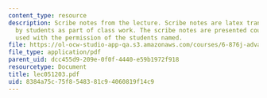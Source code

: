 ```yaml
---
content_type: resource
description: Scribe notes from the lecture. Scribe notes are latex transcriptions
  by students as part of class work. The scribe notes are presented courtesy of and
  used with the permission of the students named.
file: https://ol-ocw-studio-app-qa.s3.amazonaws.com/courses/6-876j-advanced-topics-in-cryptography-spring-2003/8384a75c75f8548381c94060819f14c9_lec051203.pdf
file_type: application/pdf
parent_uid: dcc455d9-209e-0f0f-4440-e59b1972f918
resourcetype: Document
title: lec051203.pdf
uid: 8384a75c-75f8-5483-81c9-4060819f14c9
---
```

